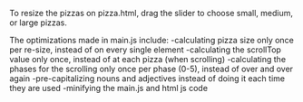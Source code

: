 To resize the pizzas on pizza.html, drag the slider to choose small, medium, or large pizzas.

The optimizations made in main.js include:
-calculating pizza size only once per re-size, instead of on every single element
-calculating the scrollTop value only once, instead of at each pizza (when scrolling)
-calculating the phases for the scrolling only once per phase (0-5), instead of over and over again
-pre-capitalizing nouns and adjectives instead of doing it each time they are used
-minifying the main.js and html js code